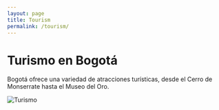 ```yaml
---
layout: page
title: Tourism
permalink: /tourism/
---
```


# Turismo en Bogotá

Bogotá ofrece una variedad de atracciones turísticas, desde el Cerro de Monserrate hasta el Museo del Oro.

![Turismo](https://cdn.pixabay.com/photo/2020/02/26/10/21/vehicle-4881377_640.jpg)
